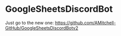 # GoogleSheetsDiscordBot

Just go to the new one: https://github.com/AMitchell-GitHub/GoogleSheetsDiscordBotv2
